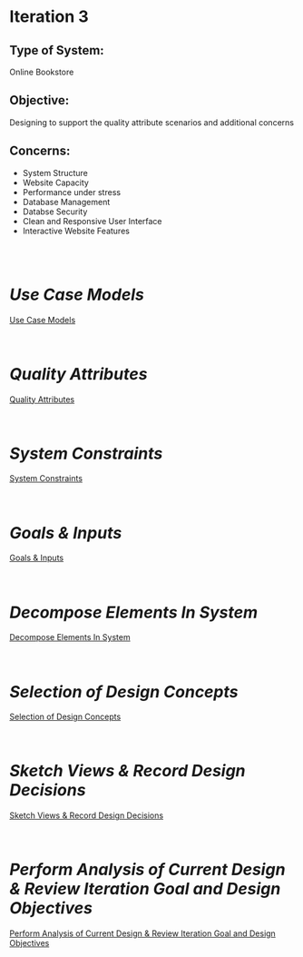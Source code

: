 # **Iteration 3**

<h2>Type of System:</h2>
<p>Online Bookstore</p>


<h2>Objective:</h2>
<p>Designing to support the quality attribute scenarios and additional concerns</p>

<h2>Concerns:</h2>

* System Structure
* Website Capacity
* Performance under stress
* Database Management
* Databse Security
* Clean and Responsive User Interface
* Interactive Website Features

</br>
</br>

# *Use Case Models*

[Use Case Models](https://github.com/two02k/NoveltyBookstoreArchitecture/tree/main/Iteration3/Use%20Case%20Models)

</br>

# *Quality Attributes*

[Quality Attributes](https://github.com/two02k/NoveltyBookstoreArchitecture/tree/main/Iteration3/Quality%20Attributes)

</br>

# *System Constraints*

[System Constraints](https://github.com/two02k/NoveltyBookstoreArchitecture/tree/main/Iteration3/System%20Constraints)

</br>

# *Goals & Inputs*

[Goals & Inputs](https://github.com/two02k/NoveltyBookstoreArchitecture/tree/main/Iteration3/Goals%20%26%20Inputs)

</br>

# *Decompose Elements In System*

[Decompose Elements In System](https://github.com/two02k/NoveltyBookstoreArchitecture/tree/main/Iteration3/Decompose%20Elements%20In%20System)

</br>

# *Selection of Design Concepts*

[Selection of Design Concepts](https://github.com/two02k/NoveltyBookstoreArchitecture/tree/main/Iteration3/Selection%20of%20Design%20Concepts)

</br>

# *Sketch Views & Record Design Decisions*

[Sketch Views & Record Design Decisions](https://github.com/two02k/NoveltyBookstoreArchitecture/tree/main/Iteration3/Sketch%20Views%20%26%20Record%20Design%20Decisions)

</br>

# *Perform Analysis of Current Design & Review Iteration Goal and Design Objectives*

[Perform Analysis of Current Design & Review Iteration Goal and Design Objectives](https://github.com/two02k/NoveltyBookstoreArchitecture/tree/main/Iteration2/Analysis)
